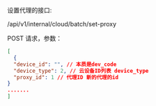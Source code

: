 设置代理的接口:

/api/v1/internal/cloud/batch/set-proxy

POST 请求，参数：

```json
[
  {
  "device_id": "", // 本质是dev_code
  "device_type": 2, // 云设备ID列表 device_type
  "proxy_id": 1 // 代理ID 新的代理的id
}
.......
]
```
